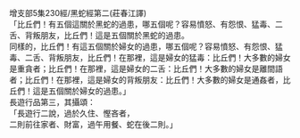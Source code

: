 增支部5集230經/黑蛇經第二(莊春江譯)  
「比丘們！有五個這關於黑蛇的過患，哪五個呢？容易憤怒、有怨恨、猛毒、二舌、背叛朋友，比丘們！這是五個關於黑蛇的過患。  
同樣的，比丘們！有這五個關於婦女的過患，哪五個呢？容易憤怒、有怨恨、猛毒、二舌、背叛朋友，比丘們！在那裡，這是婦女的猛毒：比丘們！大多數的婦女是重貪者；比丘們！在那裡，這是婦女的二舌：比丘們！大多數的婦女是離間語者；比丘們！在那裡，這是婦女的背叛朋友：比丘們！大多數的婦女是通姦者，比丘們！這是五個關於婦女的過患。」  
長遊行品第三，其攝頌：  
「長遊行二說，過於久住、慳吝者，  
二則前往家者、財富，過午用餐、蛇在後二則。」  
  
  
